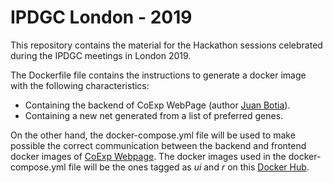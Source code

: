 # IPDGC London - 2019

This repository contains the material for the Hackathon sessions celebrated during the IPDGC meetings in London 2019.

The Dockerfile file contains the instructions to generate a docker image with the following characteristics:
- Containing the backend of CoExp WebPage (author [Juan Botia](https://github.com/juanbot/CoExpNets)).
- Containing a new net generated from a list of preferred genes.

On the other hand, the docker-compose.yml file will be used to make possible the correct communication between the backend and frontend docker images of [CoExp Webpage](https://snca.atica.um.es/coexp_test/). The docker images used in the docker-compose.yml file will be the ones tagged as *ui* and *r* on this [Docker Hub](https://hub.docker.com/r/soniaruiz/coexp). 
